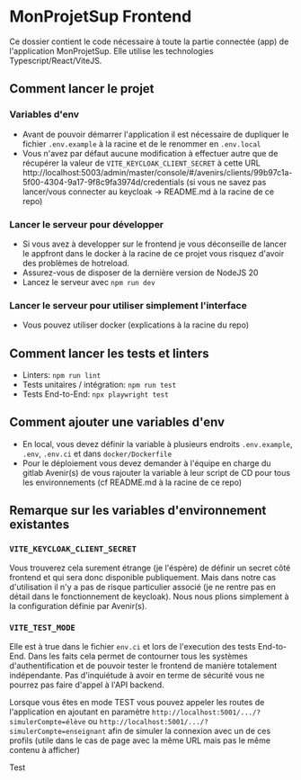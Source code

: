 # MonProjetSup Frontend
Ce dossier contient le code nécessaire à toute la partie connectée (app) de l'application MonProjetSup. 
Elle utilise les technologies Typescript/React/ViteJS.

## Comment lancer le projet
### Variables d'env
- Avant de pouvoir démarrer l'application il est nécessaire de dupliquer le fichier `.env.example` à la racine et de le renommer en `.env.local`
- Vous n'avez par défaut aucune modification à effectuer autre que de récupérer la valeur de `VITE_KEYCLOAK_CLIENT_SECRET` à cette URL http://localhost:5003/admin/master/console/#/avenirs/clients/99b97c1a-5f00-4304-9a17-9f8c9fa3974d/credentials (si vous ne savez pas lancer/vous connecter au keycloak -> README.md à la racine de ce repo)

### Lancer le serveur pour développer
- Si vous avez à developper sur le frontend je vous déconseille de lancer le appfront dans le docker à la racine de ce projet vous risquez d'avoir des problèmes de hotreload.
- Assurez-vous de disposer de la dernière version de NodeJS 20
- Lancez le serveur avec `npm run dev`


### Lancer le serveur pour utiliser simplement l'interface
- Vous pouvez utiliser docker (explications à la racine du repo)


## Comment lancer les tests et linters
- Linters: `npm run lint`
- Tests unitaires / intégration: `npm run test`
- Tests End-to-End: `npx playwright test`


## Comment ajouter une variables d'env
- En local, vous devez définir la variable à plusieurs endroits `.env.example`, `.env`, `.env.ci` et dans `docker/Dockerfile`
- Pour le déploiement vous devez demander à l'équipe en charge du gitlab Avenir(s) de vous rajouter la variable à leur script de CD pour tous les environnements (cf README.md à la racine de ce repo)

## Remarque sur les variables d'environnement existantes
### `VITE_KEYCLOAK_CLIENT_SECRET`
Vous trouverez cela surement étrange (je l'éspère) de définir un secret côté frontend et qui sera donc disponible publiquement. Mais dans notre cas d'utilisation il n'y a pas de risque particulier associé (je ne rentre pas en détail dans le fonctionnement de keycloak). Nous nous plions simplement à la configuration définie par Avenir(s).

### `VITE_TEST_MODE`
Elle est à true dans le fichier `env.ci` et lors de l'execution des tests End-to-End. Dans les faits cela permet de contourner tous les systèmes d'authentification et de pouvoir tester le frontend de manière totalement indépendante. Pas d'inquiétude à avoir en terme de sécurité vous ne pourrez pas faire d'appel à l'API backend. 

Lorsque vous êtes en mode TEST vous pouvez appeler les routes de l'application en ajoutant en paramètre `http://localhost:5001/.../?simulerCompte=élève` ou `http://localhost:5001/.../?simulerCompte=enseignant` afin de simuler la connexion avec un de ces profils (utile dans le cas de page avec la même URL mais pas le même contenu à afficher)

Test